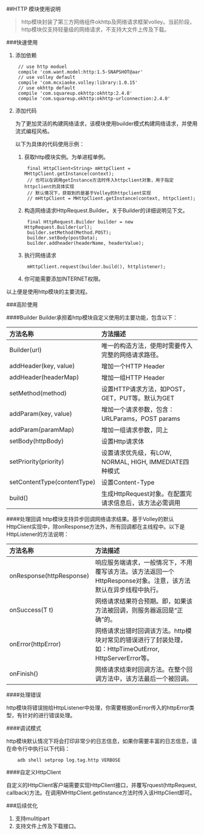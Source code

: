 ##HTTP 模块使用说明

>http模块封装了第三方网络组件okhttp及网络请求框架volley。当前阶段，http模块仅支持轻量级的网络请求，不支持大文件上传及下载。


###快速使用

1. 添加依赖

        // use http moduel
        compile 'com.want.model:http:1.5-SNAPSHOT@aar'
        // use volley default
        compile 'com.mcxiaoke.volley:library:1.0.15'
        // use okhttp default
        compile 'com.squareup.okhttp:okhttp:2.4.0'
        compile 'com.squareup.okhttp:okhttp-urlconnection:2.4.0'

2. 添加代码

    为了更加灵活的构建网络请求，该模块使用builder模式构建网络请求，并使用流式编程风格。
    
    以下为具体的代码使用示例：
    
    1. 获取http模块实例。为单进程单例。
       
            final HttpClient<String> mHttpClient = MHttpClient.getInstance(context);
            // 也可以在调用getInstance方法时传入httpclient对象，用于指定httpclient的具体实现
            // 默认情况下，获取到的是基于Volley的httpclient实现
            // mHttpClient = MHttpClient.getInstance(context, httpclient);
            
    2. 构造网络请求HttpRequest.Builder。关于Builder的详细说明见下文。
    
            final HttpRequest.Builder builder = new HttpRequest.Builder(url);
            builder.setMethod(Method.POST);
            builder.setBody(postData);
            builder.addheader(headerName, headerValue);
            
    3. 执行网络请求
    
            mHttpClient.request(builder.build(), httplistener);
    
    4. 你可能需要添加INTERNET权限。

以上便是使用http模块的主要流程。

###高阶使用

####Builder
Builder承担着http模块自定义使用的主要功能，包含以下：

|   方法名称    |   方法描述    |
|   :------    |   :------    |
| Builder(url) | 唯一的构造方法，使用时需要传入完整的网络请求路径。 |
| addHeader(key, value) | 增加一个HTTP Header |
| addHeader(headerMap) | 增加一组HTTP Header |
| setMethod(method) | 设置HTTP请求方法，如POST，GET，PUT等。默认为GET |
| addParam(key, value) | 增加一个请求参数，包含：URLParams，POST params |
| addParam(paramMap) | 增加一组请求参数，同上 |
| setBody(httpBody) | 设置Http请求体 |
| setPriority(priority) | 设置请求优先级，有LOW, NORMAL, HIGH, IMMEDIATE四种模式 |
| setContentType(contentType) | 设置Content-Type |
| build() | 生成HttpRequest对象。在配置完请求信息后，该方法必需调用 |

####处理回调
http模块支持异步回调网络请求结果。基于Volley的默认HttpClient实现中，除onResponse方法外，所有回调都在主线程中。以下是HttpListener的方法说明：

|   方法名称    |   方法描述    |
|   :------    |   :------    |
| onResponse(httpResponse) | 响应服务端请求，一般情况下，不用覆写该方法。该方法返回一个HttpResponse对象。注意，该方法默认在异步线程中执行。 |
| onSuccess(T t) | 网络请求结果符合预期。即，如果该方法被回调，则服务器返回是“正确”的。 |
| onError(httpError) | 网络请求出错时回调该方法。http模块对常见的错误进行了封装处理，如：HttpTimeOutError, HttpServerError等。 |
| onFinish() | 网络请求结束时回调方法。在整个回调方法中，该方法最后一个被回调。|

####处理错误

http模块将错误抛给HttpListener中处理，你需要根据onError传入的httpError类型，有针对的进行错误处理。

####调试模式

http模块默认情况下将会打印非常少的日志信息，如果你需要丰富的日志信息，请在命令行中执行以下代码：

        adb shell setprop log.tag.http VERBOSE

####自定义HttpClient

自定义的HttpClient客户端需要实现HttpClient接口，并覆写rquest(httpRequest, callback)方法。在调用MHttpClient.getInstance方法时传入该HttpClient即可。



###后续优化

1. 支持mulitipart
2. 支持文件上传及下载接口。